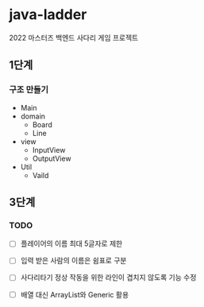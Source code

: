 # java-ladder
2022 마스터즈 백엔드 사다리 게임 프로젝트

## 1단계

### 구조 만들기

- Main</br>
- domain</br>
    - Board</br>
    - Line</br>
- view</br>
    - InputView</br>
    - OutputView</br>
- Util</br>
    - Vaild</br>


## 3단계

### TODO

- [ ] 플레이어의 이름 최대 5글자로 제한
- [ ] 입력 받은 사람의 이름은 쉼표로 구분
- [ ] 사다리타기 정상 작동을 위한 라인이 겹치지 않도록 기능 수정
- [ ] 배열 대신 ArrayList와 Generic 활용

